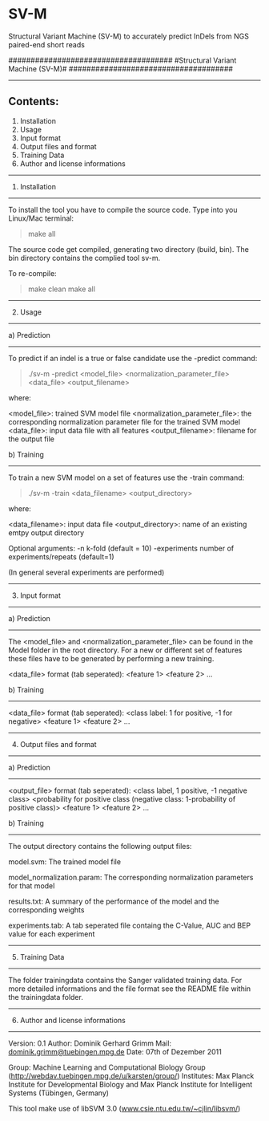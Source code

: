 # SV-M
Structural Variant Machine (SV-M) to accurately predict InDels from NGS paired-end short reads

#####################################
#Structural Variant Machine (SV-M)#
#####################################

---------
Contents:
---------
1. Installation
2. Usage
3. Input format
4. Output files and format
5. Training Data
6. Author and license informations

---------------
1. Installation
---------------

To install the tool you have to compile the source code. 
Type into you Linux/Mac terminal:

> make all

The source code get compiled, generating two directory (build, bin).
The bin directory contains the complied tool sv-m.

To re-compile:

> make clean
> make all

--------
2. Usage
--------

a) Prediction
************* 

To predict if an indel is a true or false candidate use the -predict command:

> ./sv-m -predict <model_file> <normalization_parameter_file> <data_file> <output_filename>

where:

<model_file>: trained SVM model file
<normalization_parameter_file>: the corresponding normalization parameter file for the trained SVM model
<data_file>: input data file with all features
<output_filename>: filename for the output file

b) Training
***********

To train a new SVM model on a set of features use the -train command:

> ./sv-m -train <data_filename> <output_directory>

where:

<data_filename>: input data file
<output_directory>: name of an existing emtpy output directory

Optional arguments:
-n		k-fold (default = 10)
-experiments	number of experiments/repeats (default=1)

(In general several experiments are performed)

---------------
3. Input format
---------------

a) Prediction
*************

The <model_file> and <normalization_parameter_file> can be found in the Model folder in the root directory.
For a new or different set of features these files have to be generated by performing a new training.

<data_file> format (tab seperated):
<chromosome> <start position> <end position> <feature 1> <feature 2> ... <feature n>

b) Training
***********

<data_file> format (tab seperated):
<class label: 1 for positive, -1 for negative> <chromosome> <start position> <end position> <feature 1> <feature 2> ... <feature n>

--------------------------
4. Output files and format
--------------------------

a) Prediction
*************

<output_file> format (tab seperated):
<class label, 1 positive, -1 negative class> <probability for positive class (negative class: 1-probability of positive class)> 
<chromsome> <start position> <end position> <feature 1> <feature 2> ... <feature n>

b) Training
***********

The output directory contains the following output files:

model.svm: The trained model file

model_normalization.param: The corresponding normalization parameters for that model

results.txt: A summary of the performance of the model and the corresponding weights

experiments.tab: A tab seperated file containg the C-Value, AUC and BEP value for each experiment
		 <C-Value> <AUC> <BEP>

----------------
5. Training Data
----------------

The folder trainingdata contains the Sanger validated training data. For more detailed informations
and the file format see the README file within the trainingdata folder.

----------------------------------
6. Author and license informations
----------------------------------

Version:	0.1
Author:		Dominik Gerhard Grimm
Mail:		dominik.grimm@tuebingen.mpg.de
Date:		07th of Dezember 2011

Group:		Machine Learning and Computational Biology Group (http://webdav.tuebingen.mpg.de/u/karsten/group/)
Institutes:	Max Planck Institute for Developmental Biology and Max Planck Institute for Intelligent Systems (Tübingen, Germany)

This tool make use of libSVM 3.0 (www.csie.ntu.edu.tw/~cjlin/libsvm/)
